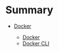 # Summary

- [Docker](/docker/README.md)

  - [Docker](/docker/a.docker.md)
  - [Docker CLI](/docker/b.docker-cli.md)
